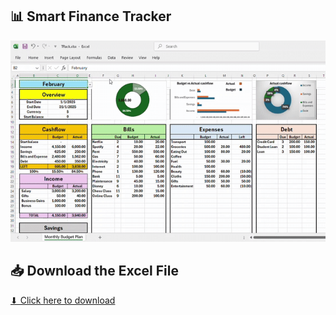 <h2>📊 Smart Finance Tracker</h2>

<img src="https://raw.githubusercontent.com/Abiodun360of/EXCEL-REPO/main/SmartFinanceTracker/TRack.xlsx-Excel2025-03-1821-10-11-ezgif.com-crop.gif" width="600">

## 📥 Download the Excel File
[⬇ Click here to download](https://github.com/Abiodun360of/EXCEL-REPO/raw/main/SmartFinanceTracker/Smart%20Finance%20Tracker.xlsx)

